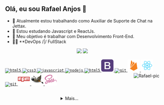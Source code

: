 ## Olá, eu sou Rafael Anjos 👋

- 🔭 Atualmente estou trabalhando como Auxiliar de Suporte de Chat na Jettax.
- 🌱 Estou estudando Javascript e ReactJs.
- 🎯 Meu objetivo é trabalhar com Desenvolvimento Front-End.
- 🐱‍🏍 **DevOps /|/ FullStack 

<div align="center">
  <img height="180em" src="https://github-readme-stats.vercel.app/api?username=YoungC0DE&show_icons=true&theme=tokyonight&include_all_commits=true&count_private=true"/>
  <img height="180em" src="https://github-readme-stats.vercel.app/api/top-langs/?username=YoungC0DE&layout=compact&langs_count=7&theme=radical"/>
</div>
  
<div style="display: inline_block"><br>
  <a href="https://developer.mozilla.org/pt-BR/docs/Web/HTML">
      <code><img src="https://cdn.jsdelivr.net/gh/devicons/devicon/icons/html5/html5-plain.svg" alt="html5" width="40" height="40"/></code>
   </a>
   <a href="https://developer.mozilla.org/pt-BR/docs/Web/CSS">
      <code><img src="https://cdn.jsdelivr.net/gh/devicons/devicon/icons/css3/css3-plain.svg" alt="css3" width="40" height="40"/></code>
   </a>
   <a href="https://developer.mozilla.org/en-US/docs/Web/JavaScript">
      <code><img src="https://cdn.jsdelivr.net/gh/devicons/devicon/icons/javascript/javascript-original.svg" alt="javascript" width="40" height="40"/></code>
   </a>
   <a href="https://nodejs.org">
      <code><img src="https://cdn.jsdelivr.net/gh/devicons/devicon/icons/nodejs/nodejs-original.svg" alt="nodejs" width="40" height="40"/></code>
   </a>
   <a href="https://code.visualstudio.com/">
      <code><img src="https://cdn.jsdelivr.net/gh/devicons/devicon/icons/vscode/vscode-original.svg" alt="html5" width="40" height="40"/></code>
   </a>
   <a href="https://getbootstrap.com/">
      <code><img src="https://raw.githubusercontent.com/github/explore/80688e429a7d4ef2fca1e82350fe8e3517d3494d/topics/bootstrap/bootstrap.png" alt="slack" width="40" height="40"/></code>
   </a>
   <a href="https://git-scm.com/">
      <code><img src="https://cdn.jsdelivr.net/gh/devicons/devicon/icons/git/git-original.svg" alt="git" width="40" height="40"/></code>
   </a>
   <a href="https://firebase.google.com/">
      <code><img src="https://github.com/devicons/devicon/blob/v2.15.1/icons/firebase/firebase-plain.svg" alt="git" width="40" height="40"/></code>
   </a>
   <a href="https://pt-br.reactjs.org/">
      <code><img src="https://raw.githubusercontent.com/github/explore/80688e429a7d4ef2fca1e82350fe8e3517d3494d/topics/react/react.png" alt="git" width="40" height="40"/></code>
   </a>
   <a href="https://www.gnu.org/software/bash/">
      <code><img src="https://cdn.jsdelivr.net/gh/devicons/devicon/icons/bash/bash-original.svg" alt="git" width="40" height="40"/></code>
   </a>
   <a href="https://www.gnu.org/software/bash/">
      <code><img src="https://github.com/devicons/devicon/blob/v2.15.1/icons/npm/npm-original-wordmark.svg" alt="git" width="40" height="40"/></code>
   </a>
   <a href="https://www.gimp.org/">
      <code><img src="https://github.com/devicons/devicon/blob/v2.15.1/icons/gimp/gimp-original.svg" alt="git" width="40" height="40"/></code>
   </a>
   <a href="https://sass-lang.com"/>
      <code><img src="https://github.com/devicons/devicon/blob/v2.15.1/icons/sass/sass-original.svg" alt="git" width="40" height="40"/></code>
   </a> 
   <img src="https://user-images.githubusercontent.com/68437256/162633924-e59e6cde-b128-4df6-bb7c-3d86efbd65b4.gif" align="right" alt="Rafael-pic" height="150">
</div>
  
  ##
  
  <div align="center"> 
  <details>
    <summary>Mais...</summary>
    <p align="center">
     <a href="https://github.com/YoungC0DE">
       <img align="center"
            src="https://github-profile-trophy.vercel.app/?username=YoungC0DE&theme=onedark&no-frame=true&row=1&&margin-w=20&no-bg=true"
            />
     </a>
    </p>
    
![Snake animation](https://github.com/YoungC0DE/YoungC0DE/blob/output/github-contribution-grid-snake.svg)

 ### Minhas redes sociais:
  <a href = "mailto:raphaelsantosajs@gmail.com"><img src="https://img.shields.io/badge/Gmail-D14836?style=for-the-badge&logo=gmail&logoColor=white" target="_blank"></a>
  <a href="https://www.linkedin.com/in/rafael-anjos-santos-b72b7b190" target="_blank"><img src="https://img.shields.io/badge/-LinkedIn-%230077B5?style=for-the-badge&logo=linkedin&logoColor=white" target="_blank"></a> 
  <a href="https://t.me/YoungC0DE" target="_blank"><img src="https://img.shields.io/badge/Telegram-2CA5E0?style=for-the-badge&logo=telegram&logoColor=white" target="_blank"></a> 
 
</div>
